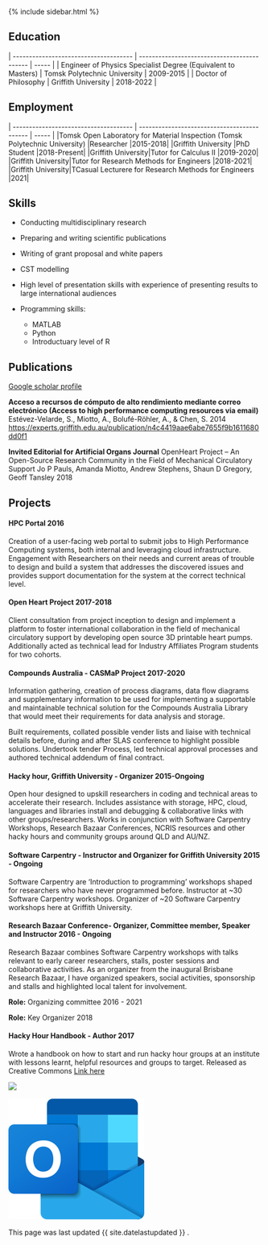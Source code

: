 
{% include sidebar.html %}


## Education

| ------------------------------------- | ------------------------------------------- | ----- |
| Engineer of Physics Specialist Degree (Equivalent to Masters) | Tomsk Polytechnic University          | 2009-2015 |
| Doctor of Philosophy | Griffith University | 2018-2022 |


## Employment

| ------------------------------------- | ------------------------------------------- | ----- |
|Tomsk Open Laboratory for Material Inspection (Tomsk Polytechnic University) |Researcher        |2015-2018|
|Griffith University      |PhD Student       |2018-Present|
|Griffith University|Tutor for Calculus II |2019-2020|
|Griffith University|Tutor for Research Methods for Engineers |2018-2021|
|Griffith University|TCasual Lecturere for Research Methods for Engineers |2021|

## Skills

- Conducting multidisciplinary research
- Preparing and writing scientific publications 
- Writing of grant proposal and white papers 
- CST modelling
- High level of presentation skills with experience of presenting results to large international audiences

- Programming skills:
  - MATLAB 
  - Python
  - Introductuary level of R 


## Publications


[Google scholar profile](https://scholar.google.com.au/citations?user=uEniMtkAAAAJ&hl=en&oi=ao )

**Acceso a recursos de cómputo de alto rendimiento mediante correo electrónico (Access to high performance computing resources via email)**
Estévez-Velarde, S., Miotto, A., Bolufé-Röhler, A., & Chen, S. 2014
https://experts.griffith.edu.au/publication/n4c4419aae6abe7655f9b1611680dd0f1


**Invited Editorial for Artificial Organs Journal**
OpenHeart Project – An Open-Source Research Community in the Field of Mechanical Circulatory Support
Jo P Pauls, Amanda Miotto, Andrew Stephens, Shaun D Gregory, Geoff Tansley 2018



## Projects


#### HPC Portal  2016
Creation of a user-facing web portal to submit jobs to High Performance Computing systems, both internal and leveraging cloud infrastructure. Engagement with Researchers on their needs and current areas of trouble to design and build a system that addresses the discovered issues and provides support documentation for the system at the correct technical level.


#### Open Heart Project 2017-2018
Client consultation from project inception to design and implement a platform to foster international collaboration in the field of mechanical circulatory support by developing open source 3D printable heart pumps. Additionally acted as technical lead for Industry Affiliates Program students for two cohorts.


#### Compounds Australia - CASMaP Project 2017-2020
Information gathering, creation of process diagrams, data flow diagrams and supplementary information to be used for implementing a supportable and maintainable technical solution for the Compounds Australia Library that would meet their requirements for data analysis and storage.

Built requirements, collated possible vender lists and liaise with technical details before, during and after SLAS conference to highlight possible solutions. 
Undertook tender Process, led technical approval processes and authored technical addendum of final contract.


#### Hacky hour, Griffith University - Organizer 2015-Ongoing
Open hour designed to upskill researchers in coding and technical areas to accelerate their research. Includes assistance with storage, HPC, cloud, languages and libraries install and debugging & collaborative links with other groups/researchers. Works in conjunction with Software Carpentry Workshops, Research Bazaar Conferences, NCRIS resources and other hacky hours and community groups around QLD and AU/NZ. 


#### Software Carpentry - Instructor and Organizer for Griffith University 2015 - Ongoing
Software Carpentry are ‘Introduction to programming’ workshops shaped for researchers who have never programmed before. 
Instructor at ~30 Software Carpentry workshops.
Organizer of ~20 Software Carpentry workshops here at Griffith University.


#### Research Bazaar Conference- Organizer, Committee member, Speaker and Instructor 2016 - Ongoing
Research Bazaar combines Software Carpentry workshops with talks relevant to early career researchers, stalls, poster sessions and collaborative activities. As an organizer from the inaugural Brisbane Research Bazaar, I have organized speakers, social activities, sponsorship and stalls and highlighted local talent for involvement. 

**Role:** Organizing committee 2016 - 2021

**Role:** Key Organizer 2018


#### Hacky Hour Handbook - Author 2017
Wrote a handbook on how to start and run hacky hour groups at an institute with lessons learnt, helpful resources and groups to target. Released as Creative Commons [Link here](https://github.com/amandamiotto/HackyHourHandbook)


![](/assets/Linkedin.svg)


![logo]

[logo]:assets/Outlook_small_icon.png "Outlook.com-Logo.wine"


This page was last updated {{ site.datelastupdated }} .
